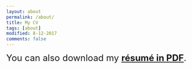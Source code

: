 ```yaml
---
layout: about
permalink: /about/
title: My CV
tags: [about]
modified: 8-12-2017
comments: false
---
```


<font size="5">You can also download my <a href="https://drive.google.com/open?id=1vAZteEIxA0auYhIl-FE41AP4WkjUszNe" target="_blank"> <b>résumé in PDF</b></a>.</font>

